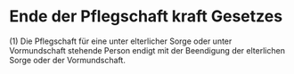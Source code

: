 # Ende der Pflegschaft kraft Gesetzes

(1) Die Pflegschaft für eine unter elterlicher Sorge oder unter Vormundschaft stehende Person endigt mit der Beendigung der elterlichen Sorge oder der Vormundschaft.
